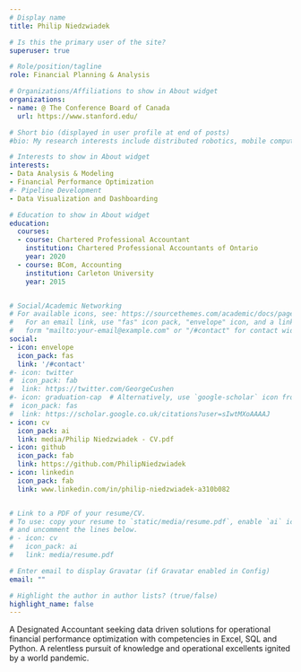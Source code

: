 ```yaml
---
# Display name
title: Philip Niedzwiadek

# Is this the primary user of the site?
superuser: true

# Role/position/tagline
role: Financial Planning & Analysis 

# Organizations/Affiliations to show in About widget
organizations:
- name: @ The Conference Board of Canada
  url: https://www.stanford.edu/

# Short bio (displayed in user profile at end of posts)
#bio: My research interests include distributed robotics, mobile computing and programmable matter.

# Interests to show in About widget
interests:
- Data Analysis & Modeling
- Financial Performance Optimization
#- Pipeline Development
- Data Visualization and Dashboarding

# Education to show in About widget
education:
  courses:
  - course: Chartered Professional Accountant
    institution: Chartered Professional Accountants of Ontario
    year: 2020
  - course: BCom, Accounting 
    institution: Carleton University
    year: 2015


# Social/Academic Networking
# For available icons, see: https://sourcethemes.com/academic/docs/page-builder/#icons
#   For an email link, use "fas" icon pack, "envelope" icon, and a link in the
#   form "mailto:your-email@example.com" or "/#contact" for contact widget.
social:
- icon: envelope
  icon_pack: fas
  link: '/#contact'
#- icon: twitter
#  icon_pack: fab
#  link: https://twitter.com/GeorgeCushen
#- icon: graduation-cap  # Alternatively, use `google-scholar` icon from `ai` icon pack
#  icon_pack: fas
#  link: https://scholar.google.co.uk/citations?user=sIwtMXoAAAAJ
- icon: cv
  icon_pack: ai
  link: media/Philip Niedzwiadek - CV.pdf
- icon: github
  icon_pack: fab
  link: https://github.com/PhilipNiedzwiadek
- icon: linkedin
  icon_pack: fab
  link: www.linkedin.com/in/philip-niedzwiadek-a310b082


# Link to a PDF of your resume/CV.
# To use: copy your resume to `static/media/resume.pdf`, enable `ai` icons in `params.toml`, 
# and uncomment the lines below.
# - icon: cv
#   icon_pack: ai
#   link: media/resume.pdf

# Enter email to display Gravatar (if Gravatar enabled in Config)
email: ""

# Highlight the author in author lists? (true/false)
highlight_name: false
---
```


A Designated Accountant seeking data driven solutions for operational financial performance optimization with competencies in Excel, SQL and Python. A relentless pursuit of knowledge and operational excellents ignited by a world pandemic.

